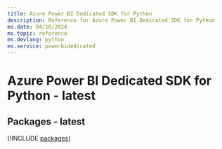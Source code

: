 ```yaml
---
title: Azure Power BI Dedicated SDK for Python
description: Reference for Azure Power BI Dedicated SDK for Python
ms.date: 04/10/2024
ms.topic: reference
ms.devlang: python
ms.service: powerbidedicated
---
```

# Azure Power BI Dedicated SDK for Python - latest
## Packages - latest
[!INCLUDE [packages](power-bi-dedicated-index.md)]